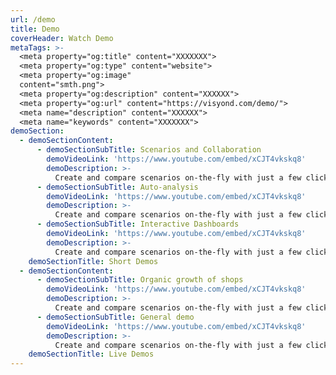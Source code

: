 ```yaml
---
url: /demo
title: Demo
coverHeader: Watch Demo
metaTags: >-
  <meta property="og:title" content="XXXXXXX">
  <meta property="og:type" content="website">
  <meta property="og:image"
  content="smth.png">
  <meta property="og:description" content="XXXXXX">
  <meta property="og:url" content="https://visyond.com/demo/">
  <meta name="description" content="XXXXXX">
  <meta name="keywords" content="XXXXXXX">
demoSection:
  - demoSectionContent:
      - demoSectionSubTitle: Scenarios and Collaboration
        demoVideoLink: 'https://www.youtube.com/embed/xCJT4vkskq8'
        demoDescription: >-
          Create and compare scenarios on-the-fly with just a few clicks during meetings or presentations, and quickly identify which business drivers change between scenarios.
      - demoSectionSubTitle: Auto-analysis
        demoVideoLink: 'https://www.youtube.com/embed/xCJT4vkskq8'
        demoDescription: >-
          Create and compare scenarios on-the-fly with just a few clicks during meetings or presentations, and quickly identify which business drivers change between scenarios. 
      - demoSectionSubTitle: Interactive Dashboards
        demoVideoLink: 'https://www.youtube.com/embed/xCJT4vkskq8'
        demoDescription: >-
          Create and compare scenarios on-the-fly with just a few clicks during meetings or presentations, and quickly identify which business drivers change between scenarios.     
    demoSectionTitle: Short Demos
  - demoSectionContent:
      - demoSectionSubTitle: Organic growth of shops
        demoVideoLink: 'https://www.youtube.com/embed/xCJT4vkskq8'
        demoDescription: >-
          Create and compare scenarios on-the-fly with just a few clicks during meetings or presentations, and quickly identify which business drivers change between scenarios.    
      - demoSectionSubTitle: General demo
        demoVideoLink: 'https://www.youtube.com/embed/xCJT4vkskq8'
        demoDescription: >-
          Create and compare scenarios on-the-fly with just a few clicks during meetings or presentations, and quickly identify which business drivers change between scenarios.       
    demoSectionTitle: Live Demos
---
```


